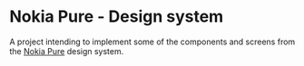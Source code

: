 # Nokia Pure - Design system

A project intending to implement some of the components and screens from the <a href="https://www.nokiapure.com/">Nokia Pure</a> design system.


